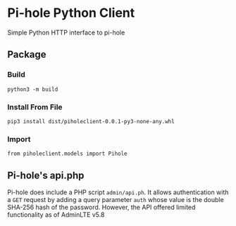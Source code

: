 # Pi-hole Python Client

Simple Python HTTP interface to pi-hole

## Package 

### Build

`python3 -m build`


### Install From File

`pip3 install dist/piholeclient-0.0.1-py3-none-any.whl`

### Import 

`from piholeclient.models import Pihole`

## Pi-hole's api.php
Pi-hole does include a PHP script `admin/api.ph`.
It allows authentication with a `GET` request by adding a query parameter `auth` whose value is the double SHA-256 hash of the password.
However, the API offered limited functionality as of AdminLTE v5.8